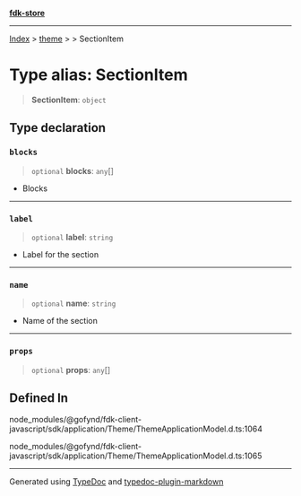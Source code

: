 [**fdk-store**](../../../README.md)
***

[Index](../../../API.md) > [theme](../../README.md) > [<internal>](../README.md) > SectionItem

# Type alias: SectionItem

> **SectionItem**: `object`

## Type declaration

### `blocks`

> `optional` **blocks**: `any`[]

- Blocks

***

### `label`

> `optional` **label**: `string`

- Label for the section

***

### `name`

> `optional` **name**: `string`

- Name of the section

***

### `props`

> `optional` **props**: `any`[]

## Defined In

node\_modules/@gofynd/fdk-client-javascript/sdk/application/Theme/ThemeApplicationModel.d.ts:1064

node\_modules/@gofynd/fdk-client-javascript/sdk/application/Theme/ThemeApplicationModel.d.ts:1065

***
Generated using [TypeDoc](https://typedoc.org/) and [typedoc-plugin-markdown](https://www.npmjs.com/package/typedoc-plugin-markdown)
